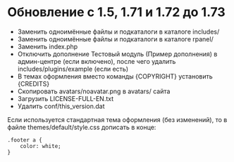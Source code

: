 Обновление с 1.5, 1.71 и 1.72 до 1.73
=====================================

* Заменить одноимённые файлы и подкаталоги в каталоге includes/
* Заменить одноимённые файлы и подкаталоги в каталоге rpanel/
* Заменить index.php
* Отключить дополнение Тестовый модуль (Пример дополнения) в админ-центре (если включено), после чего удалить includes/plugins/example (если есть)
* В темах оформления вместо команды {COPYRIGHT} установить {CREDITS}
* Скопировать avatars/noavatar.png в avatars/ сайта
* Загрузить LICENSE-FULL-EN.txt
* Удалить conf/this_version.dat

Если используется стандартная тема оформления (без изменений), то в файле themes/default/style.css дописать в конце:

	.footer a {
        color: white;
    }
